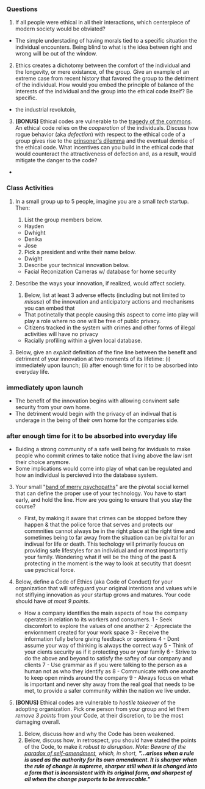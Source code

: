 ### Questions

1. If all people were ethical in all their interactions, which centerpiece of modern society would be obviated?
- The simple understading of having morals tied to a specific situation the individual encounters.  Being blind to what is the idea betwen right and wrong will be out of the window.
2. Ethics creates a dichotomy between the comfort of the individual and the longevity, or mere existance, of the group. Give an example of an extreme case from recent history that favored the group to the detriment of the individual. How would you embed the principle of balance of the interests of the individual and the group into the ethical code itself? Be specific.
- the industrial revolutoin, 
3. **(BONUS)** Ethical codes are vulnerable to the [tragedy of the commons](https://en.wikipedia.org/wiki/Tragedy_of_the_commons). An ethical code relies on the _cooperation_ of the individuals. Discuss how rogue behavior (aka _defection_) with respect to the ethical code of a group gives rise to the [prinsoner's dilemma](https://en.wikipedia.org/wiki/Prisoner's_dilemma) and the eventual demise of the ethical code. What incentives can you build in the ethical code that would counteract the attractiveness of defection and, as a result, would mitigate the danger to the code?
-


### Class Activities
 
1. In a small group up to 5 people, imagine you are a small _tech_ startup. Then:
   1. List the group members below.
   - Hayden 
   - Dwhight
   - Denika
   - Jose
   2. Pick a president and write their name below.
   - Dwight
   3. Describe your technical innovation below.
   - Facial Reconization Cameras w/ database for home security
   
2. Describe the ways your innovation, if realized, would affect society. 
   1. Below, list at least 3 adverse effects (including but not limited to _misuse_) of the innovation and anticipatory actions and           mechanisms you can embed that
   - That potinetally that people causing this aspect to come into play will play a role where no one will be free of public privacy.
   - Citizens tracked in the system with crimes and other forms of illegal activities will have no privacy
   - Racially profiling within a given local database.
  
  2. Below, give an _explicit_ definition of the fine line between the benefit and detriment of your innovation at two moments of its        lifetime: (i) immediately upon launch; (ii) after enough time for it to be absorbed into everyday life.
  
   ### immediately upon launch
   - The benefit of the innovation begins with allowing convinent safe security from your own home.
   - The detriment would begin with the privacy of an indivual that is underage in the being of their own home for the companies side.
  
   ### after enough time for it to be absorbed into everyday life
   - Buiding a strong community of a safe well being for inviduals to make people who commit crimes to take notice that living above the      law isnt their choice anymore.
   - Some implications would come into play of what can be regulated and how an individual is percieved into the database system.

3. Your small "[band of merry psychopaths](#the-band)" are the pivotal social kernel that can define the proper use of your technology.    You have to start early, and hold the line. How are you going to ensure that you stay the course? 
   - First, by making it aware that crimes can be stopped before they happen & that the police force that serves and protects our            commnities cannot always be in the right place at the right time and sometimes being to far away from the situation can be pivital      for an indivual for life or death.  This techology will primarily foucus on providing safe lifestyles for an individual and or most      importantly your family.  Wondering what if will be the thing of the past & protecting in the moment is the way to look at secutity      that doesnt use pyschical force.
1. Below, define a Code of Ethics (aka Code of Conduct) for your organization that will safeguard your original intentions and values      while not stiflying innovation as your startup grows and matures. Your code should have _at most 9 points_.
   - How a company identifies the main aspects of how the company operates in relation to its workers and consumers. 
    1 - Seek discomfort to explore the values of one another
    2 - Appreciate the enviornment created for your work space
    3 - Receive the information fully before giving feedback or oponions
    4 - Dont assume your way of thinking is always the correct way
    5 - Think of your cients security as if it protecting you or your family
    6 - Strive to do the above and beyond to satisfy the saftey of our company and clients
    7 - Use grammar as if you were talking to the person as a human not as who they identify as
    8 - Communicate with one anothe to keep open minds around the company
    9 - Always focus on what is important and never shy away from the real goal that needs to be met, to provide a safer community               within the nation we live under.
   
4. **(BONUS)** Ethical codes are vulnerable to _hostile takeover_ of the adopting organization. Pick one person from your group and let    them _remove 3 points_ from your Code, at their discretion, to be the most damaging overall. 
   1. Below, discuss how and why the Code has been weakened.
   2. Below, discuss how, in retrospect, you should have stated the points of the Code, to make it _robust to disruption_. _Note: Beware of the [paradox of self-amendment](https://legacy.earlham.edu/~peters/writing/psaessay.htm), which, in short, **"...arises when a rule is used as the authority for its own amendment. It is sharper when the rule of change is supreme, sharper still when it is changed into a form that is inconsistent with its original form, and sharpest of all when the change purports to be irrevocable."**_

